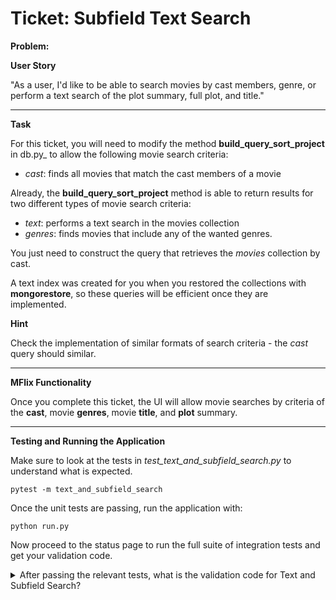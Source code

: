 Ticket: Subfield Text Search
============================

**Problem:**

**User Story**

"As a user, I'd like to be able to search movies by cast members, genre, or perform a text search of the plot summary, full plot, and title."

---

**Task**

For this ticket, you will need to modify the method **build_query_sort_project** in db.py_ to allow the following movie search criteria:

- _cast_: finds all movies that match the cast members of a movie

Already, the **build_query_sort_project** method is able to return results for two different types of movie search criteria:

- _text_: performs a text search in the movies collection
- _genres_: finds movies that include any of the wanted genres.

You just need to construct the query that retrieves the _movies_ collection by cast.

A text index was created for you when you restored the collections with **mongorestore**, so these queries will be efficient once they are implemented.

**Hint**

Check the implementation of similar formats of search criteria - the _cast_ query should similar.

---

**MFlix Functionality**

Once you complete this ticket, the UI will allow movie searches by criteria of the **cast**, movie **genres**, movie **title**, and **plot** summary.

---

**Testing and Running the Application**

Make sure to look at the tests in _test_text_and_subfield_search.py_ to understand what is expected.

```
pytest -m text_and_subfield_search
```

Once the unit tests are passing, run the application with:

```
python run.py
```

Now proceed to the status page to run the full suite of integration tests and get your validation code.

<details> 
  <summary>After passing the relevant tests, what is the validation code for Text and Subfield Search?</summary>
   Answer: 5a96a6a29c453a40d04922cc
</details>